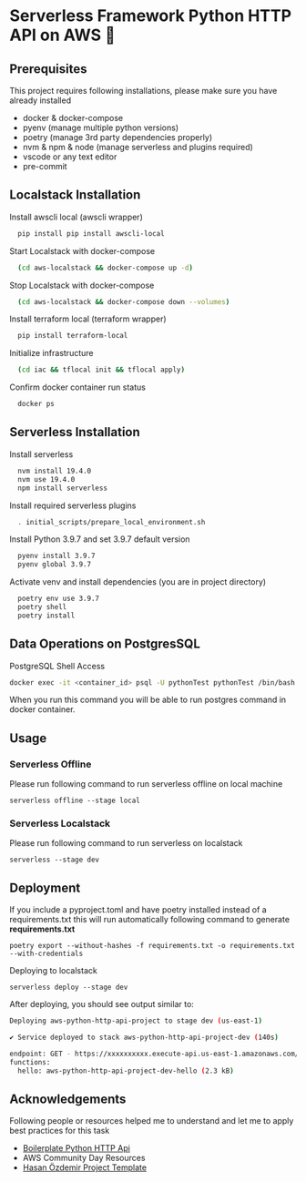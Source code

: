 # Serverless Framework Python HTTP API on AWS 🚀

## Prerequisites

This project requires following installations, please make sure you have already installed

- docker & docker-compose
- pyenv (manage multiple python versions)
- poetry (manage 3rd party dependencies properly)
- nvm & npm & node (manage serverless and plugins required)
- vscode or any text editor
- pre-commit


## Localstack Installation

Install awscli local (awscli wrapper)
```bash
  pip install pip install awscli-local
```
Start Localstack with docker-compose
```bash
  (cd aws-localstack && docker-compose up -d)
```
Stop Localstack with docker-compose
```bash
  (cd aws-localstack && docker-compose down --volumes)
```


Install terraform local (terraform wrapper)
```bash
  pip install terraform-local
```
Initialize infrastructure
```bash
  (cd iac && tflocal init && tflocal apply)
```
Confirm docker container run status
```bash
  docker ps
```
## Serverless Installation

Install serverless
```bash
  nvm install 19.4.0
  nvm use 19.4.0
  npm install serverless
```
Install required serverless plugins
```bash
  . initial_scripts/prepare_local_environment.sh
```

Install Python 3.9.7 and set 3.9.7 default version
```bash
  pyenv install 3.9.7
  pyenv global 3.9.7
```
Activate venv and install dependencies (you are in project directory)
```bash
  poetry env use 3.9.7
  poetry shell
  poetry install
```

## Data Operations on PostgresSQL

PostgreSQL Shell Access
```bash
docker exec -it <container_id> psql -U pythonTest pythonTest /bin/bash
```
When you run this command you will be able to run postgres command in docker container.

## Usage

### Serverless Offline
Please run following command to run serverless offline on local machine
```
serverless offline --stage local
```

### Serverless Localstack
Please run following command to run serverless on localstack
```
serverless --stage dev
```
## Deployment


If you include a pyproject.toml and have poetry installed instead of a requirements.txt this will run automatically following command to generate **requirements.txt**
```
poetry export --without-hashes -f requirements.txt -o requirements.txt --with-credentials
```
Deploying to localstack
```
serverless deploy --stage dev
```

After deploying, you should see output similar to:

```bash
Deploying aws-python-http-api-project to stage dev (us-east-1)

✔ Service deployed to stack aws-python-http-api-project-dev (140s)

endpoint: GET - https://xxxxxxxxxx.execute-api.us-east-1.amazonaws.com/
functions:
  hello: aws-python-http-api-project-dev-hello (2.3 kB)
```

## Acknowledgements
Following people or resources helped me to understand and let me to apply best practices for this task
 - [Boilerplate Python HTTP Api](https://github.com/yokharian/boilerplate-python-http-api)
 - AWS Community Day Resources
 - [Hasan Özdemir Project Template](https://github.com/hasanozdem1r/python_project_template)
